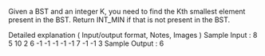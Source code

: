 Given a BST and an integer K, you need to find the Kth smallest element present in the BST. Return INT_MIN if that is not present in the BST.

Detailed explanation ( Input/output format, Notes, Images )
Sample Input :
8 5 10 2 6 -1 -1 -1 -1 -1 7 -1 -1
3
Sample Output :
6